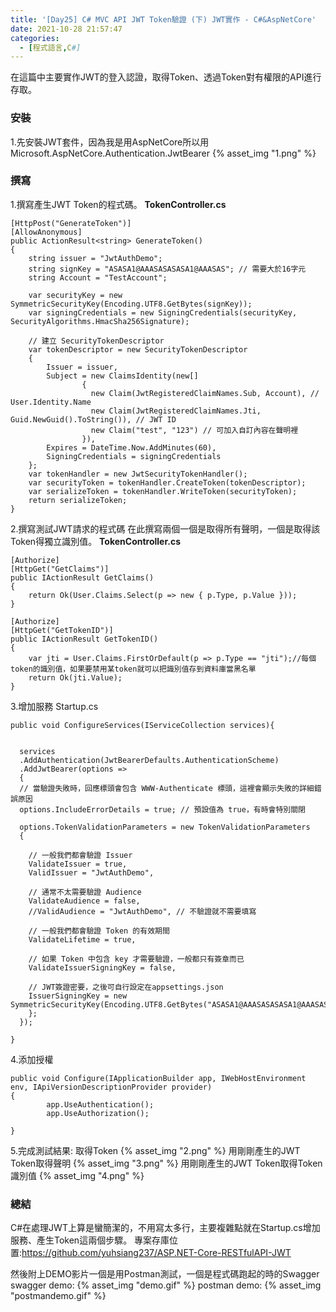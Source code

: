 ```yaml
---
title: '[Day25] C# MVC API JWT Token驗證 (下) JWT實作 - C#&AspNetCore'
date: 2021-10-28 21:57:47
categories:
  - [程式語言,C#]
---
```

在這篇中主要實作JWT的登入認證，取得Token、透過Token對有權限的API進行存取。

### 安裝
1.先安裝JWT套件，因為我是用AspNetCore所以用
Microsoft.AspNetCore.Authentication.JwtBearer
{% asset_img "1.png" %}

### 撰寫
1.撰寫產生JWT Token的程式碼。
**TokenController.cs**
```
[HttpPost("GenerateToken")]
[AllowAnonymous]
public ActionResult<string> GenerateToken()
{
    string issuer = "JwtAuthDemo";
    string signKey = "ASASA1@AAASASASASA1@AAASAS"; // 需要大於16字元
    string Account = "TestAccount";
  
    var securityKey = new SymmetricSecurityKey(Encoding.UTF8.GetBytes(signKey));
    var signingCredentials = new SigningCredentials(securityKey, SecurityAlgorithms.HmacSha256Signature);

    // 建立 SecurityTokenDescriptor
    var tokenDescriptor = new SecurityTokenDescriptor
    {
        Issuer = issuer,
        Subject = new ClaimsIdentity(new[]
                {
                  new Claim(JwtRegisteredClaimNames.Sub, Account), // User.Identity.Name
                  new Claim(JwtRegisteredClaimNames.Jti, Guid.NewGuid().ToString()), // JWT ID
                  new Claim("test", "123") // 可加入自訂內容在聲明裡
                }),
        Expires = DateTime.Now.AddMinutes(60),
        SigningCredentials = signingCredentials
    };
    var tokenHandler = new JwtSecurityTokenHandler();
    var securityToken = tokenHandler.CreateToken(tokenDescriptor);
    var serializeToken = tokenHandler.WriteToken(securityToken);
    return serializeToken;
}
```

2.撰寫測試JWT請求的程式碼
在此撰寫兩個一個是取得所有聲明，一個是取得該Token得獨立識別值。
**TokenController.cs**
```
[Authorize]
[HttpGet("GetClaims")]
public IActionResult GetClaims()
{
    return Ok(User.Claims.Select(p => new { p.Type, p.Value }));
}

[Authorize]
[HttpGet("GetTokenID")]
public IActionResult GetTokenID()
{
    var jti = User.Claims.FirstOrDefault(p => p.Type == "jti");//每個token的識別值，如果要禁用某token就可以把識別值存到資料庫當黑名單
    return Ok(jti.Value);
}
```
3.增加服務
Startup.cs
```
public void ConfigureServices(IServiceCollection services){
  

  services
  .AddAuthentication(JwtBearerDefaults.AuthenticationScheme)
  .AddJwtBearer(options =>
  {
  // 當驗證失敗時，回應標頭會包含 WWW-Authenticate 標頭，這裡會顯示失敗的詳細錯誤原因
  options.IncludeErrorDetails = true; // 預設值為 true，有時會特別關閉

  options.TokenValidationParameters = new TokenValidationParameters
  {

    // 一般我們都會驗證 Issuer
    ValidateIssuer = true,
    ValidIssuer = "JwtAuthDemo",

    // 通常不太需要驗證 Audience
    ValidateAudience = false,
    //ValidAudience = "JwtAuthDemo", // 不驗證就不需要填寫

    // 一般我們都會驗證 Token 的有效期間
    ValidateLifetime = true,

    // 如果 Token 中包含 key 才需要驗證，一般都只有簽章而已
    ValidateIssuerSigningKey = false,

    // JWT簽證密要，之後可自行設定在appsettings.json
    IssuerSigningKey = new SymmetricSecurityKey(Encoding.UTF8.GetBytes("ASASA1@AAASASASASA1@AAASAS"))
    };
  });

}
```

4.添加授權
```
public void Configure(IApplicationBuilder app, IWebHostEnvironment env, IApiVersionDescriptionProvider provider)
{
        app.UseAuthentication(); 
        app.UseAuthorization();

}
```

5.完成測試結果:
取得Token
{% asset_img "2.png" %}
用剛剛產生的JWT Token取得聲明
{% asset_img "3.png" %}
用剛剛產生的JWT Token取得Token識別值
{% asset_img "4.png" %}


### 總結
C#在處理JWT上算是蠻簡潔的，不用寫太多行，主要複雜點就在Startup.cs增加服務、產生Token這兩個步驟。
專案存庫位置:https://github.com/yuhsiang237/ASP.NET-Core-RESTfulAPI-JWT

然後附上DEMO影片一個是用Postman測試，一個是程式碼跑起的時的Swagger
swagger demo:
{% asset_img "demo.gif" %}
postman demo:
{% asset_img "postmandemo.gif" %}


